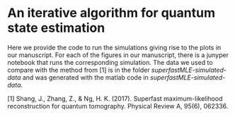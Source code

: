 # An iterative algorithm for quantum state estimation

Here we provide the code to run the simulations giving rise to the plots in our manuscript. For each of the figures in our manuscript, there is a junyper notebook
that runs the corresponding simulation. The data we used to compare with the method from [1] is in the folder *superfastMLE-simulated-data* and was generated with
the matlab code in *superfastMLE-simulated-data*.

[1] Shang, J., Zhang, Z., & Ng, H. K. (2017). Superfast maximum-likelihood reconstruction for quantum tomography. Physical Review A, 95(6), 062336.

